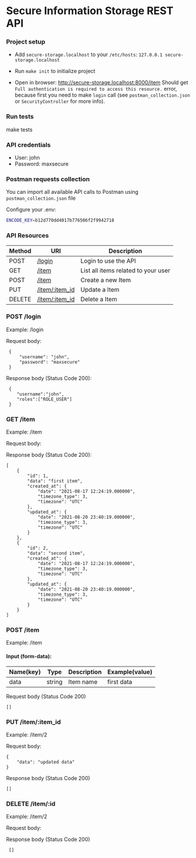 # Secure Information Storage REST API

### Project setup

* Add `secure-storage.localhost` to your `/etc/hosts`: `127.0.0.1 secure-storage.localhost`

* Run `make init` to initialize project

* Open in browser: http://secure-storage.localhost:8000/item Should get `Full authentication is required to access this resource.` error, because first you need to make `login` call (see `postman_collection.json` or `SecurityController` for more info).

### Run tests

make tests

### API credentials

* User: john
* Password: maxsecure

### Postman requests collection

You can import all available API calls to Postman using `postman_collection.json` file


Configure your .env:
```sh
ENCODE_KEY=b12d770dd4017b776506f2f9942718
```


### API Resources


| Method | URI | Description |
| ------ | ------ | ------ |
| POST | [/login](#post-login) | Login to use the API |
| GET | [/item](#get-item) | List all items related to your user |
| POST | [/item](#post-item) | Create a new Item |
| PUT | [/item/:item_id](#put-itemitem_id) | Update a Item |
| DELETE | [/item/:item_id](#put-itemitem_id) | Delete a Item |


### POST /login

Example: /login

Request body:

     {
         "username": "john",
         "password": "maxsecure"
     }

Response body (Status Code 200):

     {
        "username":"john",
        "roles":["ROLE_USER"]
     }

### GET /item

Example: /item

Request body:

Response body (Status Code 200):

    [
        {
            "id": 1,
            "data": "first item",
            "created_at": {
                "date": "2021-08-17 12:24:19.000000",
                "timezone_type": 3,
                "timezone": "UTC"
            },
            "updated_at": {
                "date": "2021-08-20 23:40:19.000000",
                "timezone_type": 3,
                "timezone": "UTC"
            }
        },
        {
            "id": 2,
            "data": "second item",
            "created_at": {
                "date": "2021-08-17 12:24:19.000000",
                "timezone_type": 3,
                "timezone": "UTC"
            },
            "updated_at": {
                "date": "2021-08-20 23:40:19.000000",
                "timezone_type": 3,
                "timezone": "UTC"
            }
        }
    ]

### POST /item

Example: /item

#### Input (form-data):

| Name(key) | Type | Description | Example(value) |
| ------ | ------ | ------ | ------ |
| data | string | Item name | first data |

Request body (Status Code 200)

    []

### PUT /item/:item_id

Example: /item/2

Request body:

    {
        "data": "updated data"
    }

Response body (Status Code 200)

    []
    
### DELETE /item/:id

Example: /item/2

Request body:

Response body (Status Code 200)

     []
    
